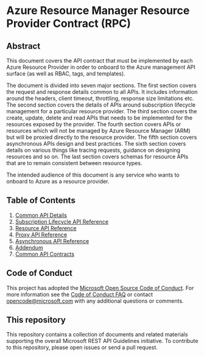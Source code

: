 # Azure Resource Manager Resource Provider Contract (RPC)

## Abstract
This document covers the API contract that must be implemented by each Azure Resource Provider in order to onboard to the Azure management API surface (as well as RBAC, tags, and templates).

The document is divided into seven major sections. The first section covers the request and response details common to all APIs. It includes information around the headers, client timeout, throttling, response size limitations etc. The second section covers the details of APIs around subscription lifecycle management for a particular resource provider. The third section covers the create, update, delete and read APIs that needs to be implemented for the resources exposed by the provider. The fourth section covers APIs or resources which will not be managed by Azure Resource Manager (ARM) but will be proxied directly to the resource provider. The fifth section covers asynchronous APIs design and best practices. The sixth section covers details on various things like tracing requests, guidance on designing resources and so on. The last section covers schemas for resource APIs that are to remain consistent between resource types.

The intended audience of this document is any service who wants to onboard to Azure as a resource provider.

## Table of Contents
1. [Common API Details](v1.0/common-api-details.md) <br/>
2. [Subscription Lifecycle API Reference](v1.0/subscription-lifecycle-api-reference.md) <br/>
3. [Resource API Reference](v1.0/resource-api-reference.md) <br/>
4. [Proxy API Reference](v1.0/proxy-api-reference.md)
5. [Asynchronous API Reference](v1.0/async-api-reference.md)
6. [Addendum](v1.0/Addendum.md)
7. [Common API Contracts](v1.0/common-api-contracts.md)

## Code of Conduct
This project has adopted the [Microsoft Open Source Code of Conduct](https://opensource.microsoft.com/codeofconduct/). For more information see the [Code of Conduct FAQ](https://opensource.microsoft.com/codeofconduct/faq/) or contact opencode@microsoft.com with any additional questions or comments.

## This repository
This repository contains a collection of documents and related materials supporting the overall Microsoft REST API Guidelines initiative. To contribute to this repository, please open issues or send a pull request.
